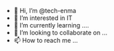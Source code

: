 - 👋 Hi, I’m @tech-enma
- 👀 I’m interested in IT
- 🌱 I’m currently learning ....
- 💞️ I’m looking to collaborate on ...
- 📫 How to reach me ...

<!---
tech-enma/tech-enma is a ✨ special ✨ repository because its `README.md` (this file) appears on your GitHub profile.
You can click the Preview link to take a look at your changes.
--->
